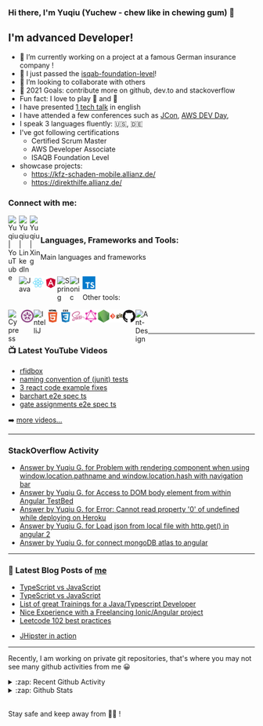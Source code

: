 ### Hi there, I'm Yuqiu (Yuchew - chew like in chewing gum) 👋

## I'm advanced Developer!

<!--- 🌱 I’m currently learning everything 🤣-->
- 🔭 I’m currently working on a project at a famous German insurance company !
- 💪 I just passed the [isqab-foundation-level][isqab-foundation-level]!
- 👯 I’m looking to collaborate with others
- 🥅 2021 Goals: contribute more on github, dev.to and stackoverflow
- Fun fact: I love to play 🏓 and 🏸
- I have presented [1 tech talk](https://geyuqiu.github.io/jhipster-in-action/) in english
- I have attended a few conferences such as [JCon](https://jcon.one/de/), [AWS DEV Day](https://pages.awscloud.com/EMEA_FIELD_WEBINAR_DevdayMAD_20201015_7010z000001LtjX_On-Demand-Confirmation.html?sc_channel=em&sc_campaign=emea20_devdayonlineq4&sc_medium=em_309568&sc_content=REG_event_ev_field&sc_geo=emea&sc_country=mult&sc_outcome=reg&sc_publisher=aws&trkCampaign=emea20_devdayonlineq4&trk=em_thankyousurvey_loc-309568_emea20_devdayonlineq4), 
- I speak 3 languages fluently: 🇺🇸, 🇩🇪
- I've got following certifications
    - Certified Scrum Master
    - AWS Developer Associate
    - ISAQB Foundation Level
- showcase projects: 
    - https://kfz-schaden-mobile.allianz.de/
    - https://direkthilfe.allianz.de/

### Connect with me:
  
[<img align="left" alt="Yuqiu | YouTube" width="22px" src="https://cdn.jsdelivr.net/npm/simple-icons@v3/icons/youtube.svg" />][youtube]
[<img align="left" alt="Yuqiu | LinkedIn" width="22px" src="https://cdn.jsdelivr.net/npm/simple-icons@v3/icons/linkedin.svg" />][linkedin]
[<img align="left" alt="Yuqiu | Xing" width="22px" src="https://cdn.jsdelivr.net/npm/simple-icons@v3/icons/xing.svg" />][xing]

<br />

### Languages, Frameworks and Tools:

Main languages and frameworks

<br />

<img align="left" alt="Java" width="26px" src="https://cdn.jsdelivr.net/npm/simple-icons@3.7.0/icons/java.svg" />
<img align="left" alt="React" width="26px" src="https://raw.githubusercontent.com/github/explore/80688e429a7d4ef2fca1e82350fe8e3517d3494d/topics/react/react.png" />
<img align="left" alt="Angular" width="26px" src="https://raw.githubusercontent.com/github/explore/80688e429a7d4ef2fca1e82350fe8e3517d3494d/topics/angular/angular.png" />
<img align="left" alt="Spring" width="26px" src="https://cdn.jsdelivr.net/npm/simple-icons@3.7.0/icons/spring.svg" />
<img align="left" alt="Ionic" width="26px" src="https://cdn.jsdelivr.net/npm/simple-icons@3.7.0/icons/ionic.svg" />
<img align="left" alt="TypeScript" width="26px" src="https://raw.githubusercontent.com/github/explore/80688e429a7d4ef2fca1e82350fe8e3517d3494d/topics/typescript/typescript.png" />

<br />
<br />
Other tools: <br /><br />
<img align="left" alt="Cypress" width="26px" src="https://github.com/jalbertsr/logo-badge-images/blob/master/img/rsz_cypress.png?raw=true" />
<img align="left" alt="Jasmine" width="26px" src="https://github.com/Iggy-Codes/logo-images/blob/master/logos/jasmine.png?raw=true" />
<img align="left" alt="IntelliJ" width="26px" src="https://cdn.jsdelivr.net/npm/simple-icons@3.7.0/icons/intellijidea.svg" />
<img align="left" alt="HTML5" width="26px" src="https://raw.githubusercontent.com/github/explore/80688e429a7d4ef2fca1e82350fe8e3517d3494d/topics/html/html.png" />
<img align="left" alt="CSS3" width="26px" src="https://raw.githubusercontent.com/github/explore/80688e429a7d4ef2fca1e82350fe8e3517d3494d/topics/css/css.png" />
<img align="left" alt="Sass" width="26px" src="https://raw.githubusercontent.com/github/explore/80688e429a7d4ef2fca1e82350fe8e3517d3494d/topics/sass/sass.png" />
<img align="left" alt="GraphQL" width="26px" src="https://raw.githubusercontent.com/github/explore/80688e429a7d4ef2fca1e82350fe8e3517d3494d/topics/graphql/graphql.png" />
<img align="left" alt="Node.js" width="26px" src="https://raw.githubusercontent.com/github/explore/80688e429a7d4ef2fca1e82350fe8e3517d3494d/topics/nodejs/nodejs.png" />
<img align="left" alt="Git" width="26px" src="https://raw.githubusercontent.com/github/explore/80688e429a7d4ef2fca1e82350fe8e3517d3494d/topics/git/git.png" />
<img align="left" alt="GitHub" width="26px" src="https://raw.githubusercontent.com/github/explore/78df643247d429f6cc873026c0622819ad797942/topics/github/github.png" />
<img align="left" alt="Ant-Design" width="26px" src="https://github.com/jalbertsr/logo-badge-images/blob/master/img/rsz_ant-design.png?raw=true" />

<br />
<br />

---

### 📺 Latest YouTube Videos

<!-- YOUTUBE:START -->
- [rfidbox](https://www.youtube.com/watch?v=leW9FnxUbvw)
- [naming convention of (junit) tests](https://www.youtube.com/watch?v=fIfa-qW_6h8)
- [3 react code example fixes](https://www.youtube.com/watch?v=sQpbILf0GFM)
- [barchart e2e spec ts](https://www.youtube.com/watch?v=wXQk33RPQ1w)
- [gate assignments e2e spec ts](https://www.youtube.com/watch?v=gRv1o3m5lR0)
<!-- YOUTUBE:END -->

➡️ [more videos...](https://youtube.com/channel/UCTfa5NSGeVLmcHYPRu9qh_g)

---

### StackOverflow Activity
<!-- STACKOVERFLOW:START -->
- [Answer by Yuqiu G. for Problem with rendering component when using window.location.pathname and window.location.hash with navigation bar](https://stackoverflow.com/questions/67148169/problem-with-rendering-component-when-using-window-location-pathname-and-window/67149424#67149424)
- [Answer by Yuqiu G. for Access to DOM body element from within Angular TestBed](https://stackoverflow.com/questions/66924675/access-to-dom-body-element-from-within-angular-testbed/66929379#66929379)
- [Answer by Yuqiu G. for Error: Cannot read property '0' of undefined while deploying on Heroku](https://stackoverflow.com/questions/66824314/error-cannot-read-property-0-of-undefined-while-deploying-on-heroku/66830355#66830355)
- [Answer by Yuqiu G. for Load json from local file with http.get() in angular 2](https://stackoverflow.com/questions/44042223/load-json-from-local-file-with-http-get-in-angular-2/66787562#66787562)
- [Answer by Yuqiu G. for connect mongoDB atlas to angular](https://stackoverflow.com/questions/66731248/connect-mongodb-atlas-to-angular/66732188#66732188)
<!-- STACKOVERFLOW:END -->

---

### 📕 Latest Blog Posts of [me](https://dev.to/geyuqiu)

<!-- BLOG-POST-LIST:START -->
- [TypeScript vs JavaScript](https://yuqiuge.medium.com/typescript-vs-javascript-309e3937e300?source=rss-8fade33fd493------2)
- [TypeScript vs JavaScript](https://dev.to/geyuqiu/typescript-vs-javescript-4jmi)
- [List of great Trainings for a Java/Typescript Developer](https://dev.to/geyuqiu/list-of-great-trainings-for-a-java-typescript-developer-2gk2)
- [Nice Experience with a Freelancing Ionic/Angular project](https://dev.to/geyuqiu/nice-experience-with-a-freelancing-ionic-angular-project-1pd7)
- [Leetcode 102 best practices](https://dev.to/geyuqiu/leetcode-102-best-practices-37io)
<!-- BLOG-POST-LIST:END -->
- [JHipster in action](https://geyuqiu.github.io/jhipster-in-action/)


---
Recently, I am working on private git repositories, that's where you may not see many github activities from me 😀 
<details>
  <summary>:zap: Recent Github Activity</summary>
  
<!--RECENT_ACTIVITY:last_update-->
Last Updated: Saturday, August 14th, 2021, 3:21:21 PM
<!--RECENT_ACTIVITY:last_update_end-->

<!--RECENT_ACTIVITY:start-->
1. 📔 Created new repository [geyuqiu/simplefolio](https://github.com/geyuqiu/simplefolio)
2. 💬 Commented on [#1168](https://github.com/MacPass/MacPass/issues/1168#issuecomment-881856106) in [MacPass/MacPass](https://github.com/MacPass/MacPass)
3. 🔱 Forked [geyuqiu/cgorshing](https://github.com/geyuqiu/cgorshing) from [cgorshing/cgorshing](https://github.com/cgorshing/cgorshing)
4. 📔 Created new repository [geyuqiu/test](https://github.com/geyuqiu/test)
5. 📔 Created new repository [geyuqiu/crawlMunichDrivingLicenseAuthorityAppointment](https://github.com/geyuqiu/crawlMunichDrivingLicenseAuthorityAppointment)
<!--RECENT_ACTIVITY:end-->

</details>

<details>
  <summary>:zap: Github Stats</summary>
  [![Anurag's GitHub stats](https://github-readme-stats.vercel.app/api?username=geyuqiu)](https://github.com/anuraghazra/github-readme-stats)
</details>

[isqab-foundation-level]: https://www.isaqb.org/documents/
[java-oca-8]: https://education.oracle.com/java-se-8-programmer-i/pexam_1Z0-808
[aws-cda]: https://aws.amazon.com/certification/certification-prep/?nc1=h_ls
[youtube]: https://youtube.com/channel/UCTfa5NSGeVLmcHYPRu9qh_g
[linkedin]: https://linkedin.com/in/yuqiu-ge-06a808b4/
[xing]: https://www.xing.com/profile/Yuqiu_Ge2
[webdevplaylist]: https://www.youtube.com/playlist?list=PLkwxH9e_vrAJ0WbEsFA9W3I1W-g_BTsbt
[jsplaylist]: https://www.youtube.com/playlist?list=PLkwxH9e_vrALRJKu7wfXby3MKeflhTu6B
[cssplaylist]: https://www.youtube.com/playlist?list=PLkwxH9e_vrALSdvZuEh6gqQdmDoDIoqz4
[reactplaylist]: https://www.youtube.com/playlist?list=PLkwxH9e_vrAK4TdffpxKY3QGyHCpxFcQ0

<br />

Stay safe and keep away from 👑🦠 !
